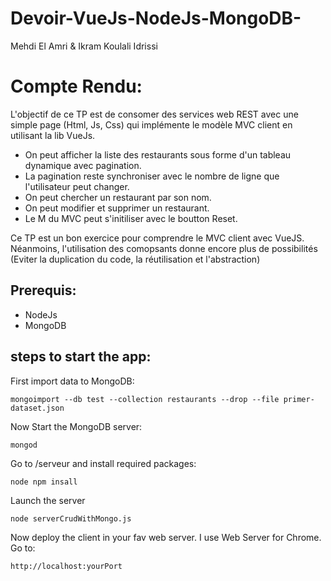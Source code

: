 # Devoir-VueJs-NodeJs-MongoDB-
Mehdi El Amri &amp; Ikram Koulali Idrissi
# Compte Rendu: 
L'objectif de ce TP est de consomer des services web REST avec une simple page (Html, Js, Css) qui implémente le modèle MVC client en utilisant la lib VueJs.

* On peut afficher la liste des restaurants sous forme d'un tableau dynamique avec pagination. 
* La pagination reste synchroniser avec le nombre de ligne que l'utilisateur peut changer. 
* On peut chercher un restaurant par son nom. 
* On peut modifier et supprimer un restaurant. 
* Le M du MVC peut s'initiliser avec le boutton Reset. 

Ce TP est un bon exercice pour comprendre le MVC client avec VueJS. Néanmoins, l'utilisation des comopsants donne encore plus de possibilités (Eviter la duplication du code, la réutilisation et l'abstraction)



## Prerequis:  
* NodeJs
* MongoDB

## steps to start the app: 
First import data to MongoDB: 
```
mongoimport --db test --collection restaurants --drop --file primer-dataset.json
```
Now Start the MongoDB server: 
```
mongod
```
Go to /serveur and install required packages: 
```
node npm insall
```
Launch the server
```
node serverCrudWithMongo.js
```
Now deploy the client in your fav web server. I use Web Server for Chrome. Go to: 
```
http://localhost:yourPort
```


